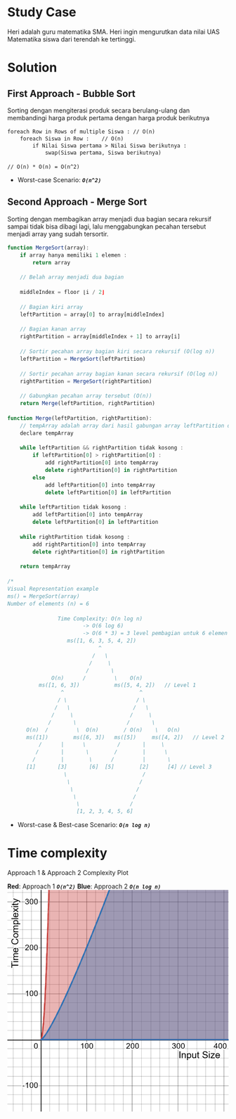 # Study Case

Heri adalah guru matematika SMA. Heri ingin mengurutkan data nilai UAS Matematika siswa dari terendah ke tertinggi.

# Solution

## First Approach - Bubble Sort
Sorting dengan mengiterasi produk secara berulang-ulang dan membandingi harga produk pertama dengan harga produk berikutnya

```
foreach Row in Rows of multiple Siswa : // O(n)
    foreach Siswa in Row :    // O(n)
        if Nilai Siswa pertama > Nilai Siswa berikutnya :
            swap(Siswa pertama, Siswa berikutnya)

// O(n) * O(n) = O(n^2)
```

- Worst-case Scenario: ***`O(n^2)`***


## Second Approach - Merge Sort

Sorting dengan membagikan array menjadi dua bagian secara rekursif sampai tidak bisa dibagi lagi, lalu menggabungkan pecahan tersebut menjadi array yang sudah tersortir.

```javascript
function MergeSort(array):
    if array hanya memiliki 1 elemen :
        return array

    // Belah array menjadi dua bagian

    middleIndex = floor ⌊i / 2⌋

    // Bagian kiri array
    leftPartition = array[0] to array[middleIndex]

    // Bagian kanan array
    rightPartition = array[middleIndex + 1] to array[i]

    // Sortir pecahan array bagian kiri secara rekursif (O(log n))
    leftPartition = MergeSort(leftPartition)

    // Sortir pecahan array bagian kanan secara rekursif (O(log n))
    rightPartition = MergeSort(rightPartition)

    // Gabungkan pecahan array tersebut (O(n))
    return Merge(leftPartition, rightPartition)

function Merge(leftPartition, rightPartition):
    // tempArray adalah array dari hasil gabungan array leftPartition dan array rightPartition
    declare tempArray

    while leftPartition && rightPartition tidak kosong :
        if leftPartition[0] > rightPartition[0] :
            add rightPartition[0] into tempArray
            delete rightPartition[0] in rightPartition
        else
            add leftPartition[0] into tempArray
            delete leftPartition[0] in leftPartition

    while leftPartition tidak kosong :
        add leftPartition[0] into tempArray
        delete leftPartition[0] in leftPartition

    while rightPartition tidak kosong :
        add rightPartition[0] into tempArray
        delete rightPartition[0] in rightPartition

    return tempArray

/*
Visual Representation example
ms() = MergeSort(array)
Number of elements (n) = 6

                Time Complexity: O(n log n)
                        -> O(6 log 6)
                        -> O(6 * 3) = 3 level pembagian untuk 6 elemen
                   ms([1, 6, 3, 5, 4, 2])
                             ^
                           /   \
                          /     \
                         /       \
              O(n)      /         \    O(n)
          ms([1, 6, 3])           ms([5, 4, 2])   // Level 1
                 ^                        ^
                / \                      / \
               /   \                    /   \
              /     \                  /     \
             /       \                /       \
      O(n)  /         \  O(n)        / O(n)    \   O(n)
      ms([1])        ms([6, 3])   ms([5])     ms([4, 2])   // Level 2
          /      |      \          /       |     \
         /       |       \        /        |      \
        /        |        \      /         |       \
      [1]       [3]       [6]  [5]        [2]      [4] // Level 3
                  \                        /
                   \                      /
                    \                    /
                     \                  /
                      \                /
                      [1, 2, 3, 4, 5, 6]
```

- Worst-case & Best-case Scenario: ***`O(n log n)`***

# Time complexity

Approach 1 & Approach 2 Complexity Plot

**Red**: Approach 1 ***`O(n^2)`***
**Blue**: Approach 2 ***`O(n log n)`***
![Solutions Complexity Plot](plot.png)